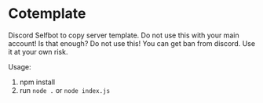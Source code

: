 # Cotemplate
Discord Selfbot to copy server template. Do not use this with your main account! Is that enough? Do not use this! You can get ban from discord. Use it at your own risk.


Usage:
1. npm install
2. run `node .` or `node index.js`
